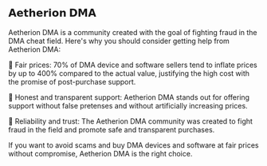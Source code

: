 ## 𝗔𝗲𝘁𝗵𝗲𝗿𝗶𝗼𝗻 𝗗𝗠𝗔

Aetherion DMA is a community created with the goal of fighting fraud in the DMA cheat field. Here's why you should consider getting help from Aetherion DMA:

🔹 Fair prices: 70% of DMA device and software sellers tend to inflate prices by up to 400% compared to the actual value, justifying the high cost with the promise of post-purchase support.

🔹 Honest and transparent support: Aetherion DMA stands out for offering support without false pretenses and without artificially increasing prices.

🔹 Reliability and trust: The Aetherion DMA community was created to fight fraud in the field and promote safe and transparent purchases.

If you want to avoid scams and buy DMA devices and software at fair prices without compromise, Aetherion DMA is the right choice.
